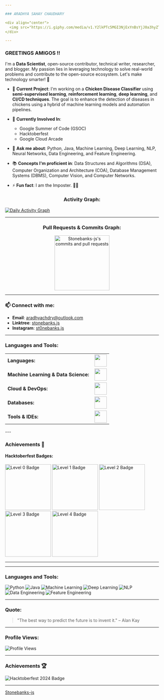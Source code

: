 ```yaml
---

### ARADHYA SAHAY CHAUDHARY

<div align="center">
  <img src="https://i.giphy.com/media/v1.Y2lkPTc5MGI3NjExYnBsYjJ0a3hyZTN1Y2hqeDFzNTIyanV5M3ppbzR2dHlwNGlhcHVudyZlcD12MV9pbnRlcm5hbF9naWZfYnlfaWQmY3Q9Zw/f3iwJFOVOwuy7K6FFw/giphy.gif" alt="Cool Tech GIF" width="600"/>
</div>

---
```


### GREETINGS AMIGOS !!

I'm a **Data Scientist**, open-source contributor, technical writer, researcher, and blogger. My passion lies in leveraging technology to solve real-world problems and contribute to the open-source ecosystem. Let's make technology smarter! 🚀

- 🔭 **Current Project**: I'm working on a **Chicken Disease Classifier** using **semi-supervised learning**, **reinforcement learning**, **deep learning**, and **CI/CD techniques**. The goal is to enhance the detection of diseases in chickens using a hybrid of machine learning models and automation pipelines.

- 🌱 **Currently Involved In**:
  - Google Summer of Code (GSOC)
  - Hacktoberfest
  - Google Cloud Arcade

- 💬 **Ask me about**: Python, Java, Machine Learning, Deep Learning, NLP, Neural Networks, Data Engineering, and Feature Engineering.
- 📚 **Concepts I'm proficient in**: Data Structures and Algorithms (DSA), Computer Organization and Architecture (COA), Database Management Systems (DBMS), Computer Vision, and Computer Networks.
- ⚡ **Fun fact**: I am the Imposter. 🕵️‍♂️

<link rel="stylesheet" type='text/css' href="https://cdn.jsdelivr.net/gh/devicons/devicon@latest/devicon.min.css" />

<h3 align="center">Activity Graph:</h3>

[![Daily Activity Graph](https://github-readme-activity-graph.vercel.app/graph?username=Stonebanks-js&bg_color=100f0f&color=4c5e9e&line=4c569e&point=403e41&area=true&hide_border=true)](https://github.com/ashutosh00710/github-readme-activity-graph)

---

<h3 align="center">Pull Requests & Commits Graph:</h3>

<div align="center">
  <!-- Pull Requests and Commits Graph -->
  <a href="https://github.com/Stonebanks-js">
    <img height="180em" src="https://github-readme-stats.vercel.app/api?username=Stonebanks-js&show_icons=true&locale=en&count_private=true&include_all_commits=true&theme=tokyonight" alt="Stonebanks-js's commits and pull requests"/>
  </a>
</div>

---

### 📫 Connect with me:

- **Email**: [aradhyachdry@outlook.com](mailto:aradhyachdry@outlook.com)
- **Linktree**: [stonebanks.js](https://linktr.ee/stonebanks.js)
- **Instagram**: [st0nebanks.js](https://www.instagram.com/st0nebanks.js)

---

<h3 align="left">Languages and Tools:</h3>
<table>
    <tr>
        <td style="font-weight: bold; padding-right: 10px; vertical-align: center; border: none;">Languages:</td>
        <td><img height="40" src="https://skillicons.dev/icons?i=python,java,js,ts,html,css"/></td>
    </tr>
    <tr>
        <td style="font-weight: bold; padding-right: 10px; vertical-align: center;">Machine Learning & Data Science:</td>
        <td><img height="40" src="https://skillicons.dev/icons?i=tensorflow,pytorch,sklearn,docker,kubernetes,jenkins"/></td>
    </tr>
    <tr>
        <td style="font-weight: bold; padding-right: 10px; vertical-align: center;">Cloud & DevOps:</td>
        <td><img height="40" src="https://skillicons.dev/icons?i=gcp,aws,github,git,gitlab"/></td>
    </tr>
    <tr>
        <td style="font-weight: bold; padding-right: 10px; vertical-align: center;">Databases:</td>
        <td><img height="40" src="https://skillicons.dev/icons?i=mysql,postgresql,mongodb"/></td>
    </tr>
    <tr>
        <td style="font-weight: bold; padding-right: 10px; vertical-align: center;">Tools & IDEs:</td>
        <td><img height="40" src="https://skillicons.dev/icons?i=vscode,eclipse,jetbrains"/></td>
    </tr>
</table>
---

### Achievements 🎉

#### Hacktoberfest Badges:
<div>
  <img src="https://assets.holopin.io/hf2024levels/level0-sloth-code-0-0-0-0.webp" alt="Level 0 Badge" width="150"/>
  <img src="https://assets.holopin.io/hf2024levels/level1-sloth-code-tea-0-0-0.webp" alt="Level 1 Badge" width="150"/>
  <img src="https://assets.holopin.io/hf2024levels/level2-sloth-code-tea-robe-0-0.webp" alt="Level 2 Badge" width="150"/>
  <img src="https://assets.holopin.io/hf2024levels/level3-sloth-code-tea-robe-0-0.webp" alt="Level 3 Badge" width="150"/>
  <img src="https://assets.holopin.io/hf2024levels/level4-sloth-code-tea-robe-0-0.webp" alt="Level 4 Badge" width="150"/>
</div>

---

---

### Languages and Tools:
![Python](https://img.shields.io/badge/Python-3.9-blue)
![Java](https://img.shields.io/badge/Java-11-red)
![Machine Learning](https://img.shields.io/badge/Machine%20Learning-Orange)
![Deep Learning](https://img.shields.io/badge/Deep%20Learning-Blue)
![NLP](https://img.shields.io/badge/NLP-Green)
![Data Engineering](https://img.shields.io/badge/Data%20Engineering-Purple)
![Feature Engineering](https://img.shields.io/badge/Feature%20Engineering-Brown)

---

### Quote:
> "The best way to predict the future is to invent it." – Alan Kay

---

### Profile Views:
![Profile Views](https://komarev.com/ghpvc/?username=Stonebanks-js&label=Profile%20views&color=0e75b6&style=flat)

---

### Achievements 🏆

![Hacktoberfest 2024 Badge](https://hacktoberfest.digitalocean.com/assets/badge-hacktoberfest-2024.svg)

---

[Stonebanks-js](https://github.com/Stonebanks-js)
